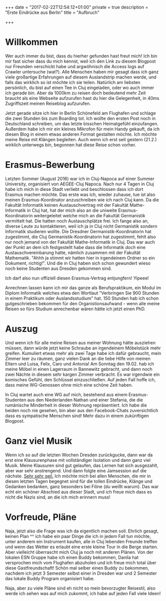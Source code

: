 +++
date = "2017-02-22T12:54:12+01:00"
private = true
description = "Erste Eindrücke aus Berlin"
title = "Aufbruch"

+++

# Willkommen

Wer auch immer du bist, dass du hierher gefunden hast freut mich! Ich bin mir fast sicher dass du mich kennst, weil ich den Link zu diesem Blogpost nur Freunden verschickt habe und argwöhnisch die Access logs auf Crawler untersuche (wat?). Alle Menschen haben mir gesagt dass ich ganz viele großartige Erfahrungen auf diesem Auslandstrip machen werde, und falls das wirklich so ist möchte ich sie teilen. Natürlich am liebsten persönlich, du bist auf einen Tee in Cluj eingeladen, oder wo auch immer ich gerade bin. Aber da 1000km zu reisen doch bedeutend mehr Zeit braucht als eine Webseite aufzurufen hast du hier die Gelegenheit, in 40ms Zugriffszeit meinen Reiseblog aufzurufen.

Jetzt gerade sitze ich hier in Berlin Schönefeld am Flughafen und schlage die zwei Stunden bis zum Boarding tot. Ich wollte den ersten Post noch in Deutschland schreiben, um das letzte bisschen Heimatgefühl einzufangen. Außerdem habe ich mir ein kleines Mikrofon für mein Handy gekauft, da ich diesen Blog in einem etwas anderen Format gestalten möchte. Ich möchte meine Reise mit Klängen begleiten. Auch wenn ich erst seit gestern (21.2.) wirklich unterwegs bin, begonnen hat diese Reise schon vorher.

# Erasmus-Bewerbung

Letzten Sommer (August 2016) war ich in Cluj-Napoca auf einer Summer University, organisiert von AEGEE-Cluj Napoca. Nach nur 4 Tagen in Cluj habe ich mich in diese Stadt verliebt und beschlossen dass ich dort Erasmus machen möchte. Das erste was ich, wieder zuhause, tue ist also meinen Erasmus-Koordinator anzuschreiben wie ich nach Cluj kann. Da die Fakultät Informatik keinen Austauschvertrag mit der Fakultät Mathe-Informatik in Cluj hat, hat der mich also an die uniweite Erasmus-Koordinatorin weitergeleitet welche mich an die Fakultät Germanistik vermittelt hat. Die hatten noch Austauschplätze frei. Ich fange also an, diverse Leute zu kontaktieren, weil ich ja in Cluj nicht Germanistik sondern Informatik studieren wollte. Die Dresdner Germanistik-Koordinatorin hat zugestimmt, die Cluj Germanistik-Koordinatorin hat zugestimmt, fehlt also nur noch jemand von der Fakultät Mathe-Informatik in Cluj. Das war auch der Punkt an dem ich festgestellt habe dass die Informatik *doch* eine Austauschvereinbarung hatte, nämlich zusammen mit der Fakultät Mathematik. "Ahhh ja stimmt wir hatten hier in irgendeinem Ordner so ein Dokument, richtig!". Und die in Cluj haben sich schon gewundert wieso noch keine Studenten aus Dresden gekommen sind.

Ich darf also nun offiziell diesen Erasmus-Vertrag entjungfern! Yipeee!

Anrechnen lassen kann ich mir das ganze als Berufspraktikum, ein Modul im Diplom Informatik welches etwa den Wortlaut "Verbringen Sie 900 Stunden in einem Praktikum oder Auslandsstudium" hat. 150 Stunden hab ich schon gutgeschrieben bekommen für den Organistionsaufwand - wenn alle meine Reisen so fürs Studium anrechenbar wären hätte ich jetzt einen PhD.

# Auszug

Und wenn ich für alle meine Reisen aus meiner Wohnung hätte ausziehen müssen, dann würde jetzt keine Schraube an irgendeinem Möbelstück mehr greifen. Kumuliert etwas mehr als zwei Tage habe ich dafür gebraucht, mein Zimmer leer zu räumen, ganz vielen Dank an die liebe Hilfe von meinen Eltern und Luisa, Felix, Caro und Antonia! Am Sonntag den 19.02. hab ich meine Möbel in einen Lagerraum in Bannewitz gebracht, und dann noch zwei Nächte in diesem sehr kargen Zimmer verbracht. Es war irgendwie ein komisches Gefühl, den Schlüssel einzuschließen. Auf jeden Fall hoffe ich, dass meine WG-Genossen ohne mich eine schöne Zeit haben.

In Cluj wartet auch eine WG auf mich, bestehend aus einem Erasmus-Studenten aus den Niederlanden Nathan und einer Stefania, die die rumänische Minderheit in dieser Wohnung repräsentiert. Ich habe die beiden noch nie gesehen, bin aber aus den Facebook-Chats zuversichtlich dass es sympatische Menschen sind! Mehr dazu in einem zukünftigen Blogpost.

# Ganz viel Musik

Wenn ich so auf die letzten Wochen Dresden zurückgucke, dann war da erst eine Klausurenphase mit vollständiger Isolation und dann ganz viel Musik. Meine Klausuren sind gut gelaufen, das Lernen hat sich ausgezahlt, aber war sehr anstrengend. Und dann folgte eine Jamsession auf die nächste. 
[Sehr sehr geil.](/travels/devil_is_dead.aac)
Ich möchte mich bei allen Menschen, die mir in diesen letzten Tagen begegnet sind für die tollen Eindrücke, Klänge und Gedanken bedanken, ganz besonders bei Filine (du weißt warum). Das war echt ein schöner Abschied aus dieser Stadt, und ich freue mich dass es nicht die Nazis sind, an die ich mich erinnern muss!

# Vorfreude, Pläne

Naja, jetzt also die Frage was ich da eigentlich machen soll. Ehrlich gesagt, keinen Plan ^^ ich habe ein paar Dinge die ich in jedem Fall tun möchte, unter anderem ein Instrument kaufen, alle in Cluj lebenden Freunde treffen und wenn das Wetter es erlaubt eine erste kleine Tour in die Berge starten. Aber vielleicht überrascht mich Cluj ja noch mit anderen Plänen. Von der lokalen ESN Gruppe habe ich einen Buddy bekommen, Danila hat versprochen mich vom Flughafen abzuholen und ich freue mich total über diese Gastfreundschaft! Schön mal selber einen Buddy zu bekommen, nachdem ich jetzt 3 Semester selbst einer in Dresden war und 2 Semester das lokale Buddy Program organisiert habe. 

Naja, aber zu viele Pläne sind eh nicht so mein bevorzugter Reisestil, also werde ich sehen was auf mich zukommt, ich habe auf jeden Fall viele Ideen!
